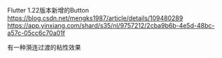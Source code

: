 Flutter 1.22版本新增的Button  https://blog.csdn.net/mengks1987/article/details/109480289  https://app.yinxiang.com/shard/s35/nl/9757212/2cba9b6b-4e5d-48bc-a57c-05cc6c70a01f  

有一种漪连过渡的粘性效果